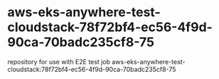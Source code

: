 # aws-eks-anywhere-test-cloudstack-78f72bf4-ec56-4f9d-90ca-70badc235cf8-75
repository for use with E2E test job aws-eks-anywhere-test-cloudstack:78f72bf4-ec56-4f9d-90ca-70badc235cf8-75
